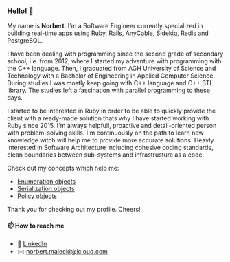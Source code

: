 ### Hello! 👋

My name is **Norbert**. I'm a Software Engineer currently specialized in building real-time apps using Ruby, Rails, AnyCable, Sidekiq, Redis and PostgreSQL. 

I have been dealing with programming since the second grade of secondary school, i.e. from 2012, where I started my adventure with programming with the C++ language. Then, I graduated from AGH University of Science and Technology with a Bachelor of Engineering in Applied Computer Science. During studies I was mostly keep going with C++ language and C++ STL library. The studies left a fascination with parallel programming to these days.

I started to be interested in Ruby in order to be able to quickly provide the client with a ready-made solution thats why I have started working with Ruby since 2015. I'm always helpfull, proactive and detail-oriented person with problem-solving skills. I'm continuously on the path to learn new knowledge witch will help me to provide more accurate solutions. Heavly interested in Software Architecture including cohesive coding standards, clean boundaries between sub-systems and infrastrusture as a code.

Check out my concepts which help me:
- [Enumeration objects](https://github.com/norbertmaleckii/simple-enumeration-rb)
- [Serialization objects](https://github.com/norbertmaleckii/simple-object-serialization-rb)
- [Policy objects](https://github.com/norbertmaleckii/simple-policy-rb)

Thank you for checking out my profile. Cheers!

#### 📫 How to reach me

 - 👔 [LinkedIn](https://www.linkedin.com/in/norbertmaleckii/ "Norbert Małecki | LinkedIn")
 - ✉️ [norbert.malecki@icloud.com](mailto:norbert.malecki@icloud.com)
